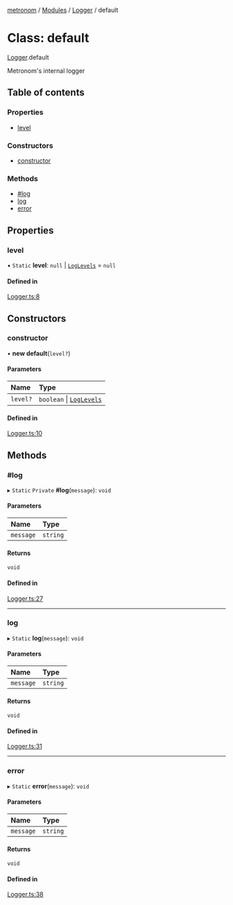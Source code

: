 [metronom](../README.md) / [Modules](../modules.md) / [Logger](../modules/Logger.md) / default

# Class: default

[Logger](../modules/Logger.md).default

Metronom's internal logger

## Table of contents

### Properties

- [level](Logger.default.md#level)

### Constructors

- [constructor](Logger.default.md#constructor)

### Methods

- [#log](Logger.default.md##log)
- [log](Logger.default.md#log)
- [error](Logger.default.md#error)

## Properties

### level

▪ `Static` **level**: ``null`` \| [`LogLevels`](../enums/Enums.LogLevels.md) = `null`

#### Defined in

[Logger.ts:8](https://github.com/saracalihan/metronom/blob/31dc5e2/lib/Logger.ts#L8)

## Constructors

### constructor

• **new default**(`level?`)

#### Parameters

| Name | Type |
| :------ | :------ |
| `level?` | `boolean` \| [`LogLevels`](../enums/Enums.LogLevels.md) |

#### Defined in

[Logger.ts:10](https://github.com/saracalihan/metronom/blob/31dc5e2/lib/Logger.ts#L10)

## Methods

### #log

▸ `Static` `Private` **#log**(`message`): `void`

#### Parameters

| Name | Type |
| :------ | :------ |
| `message` | `string` |

#### Returns

`void`

#### Defined in

[Logger.ts:27](https://github.com/saracalihan/metronom/blob/31dc5e2/lib/Logger.ts#L27)

___

### log

▸ `Static` **log**(`message`): `void`

#### Parameters

| Name | Type |
| :------ | :------ |
| `message` | `string` |

#### Returns

`void`

#### Defined in

[Logger.ts:31](https://github.com/saracalihan/metronom/blob/31dc5e2/lib/Logger.ts#L31)

___

### error

▸ `Static` **error**(`message`): `void`

#### Parameters

| Name | Type |
| :------ | :------ |
| `message` | `string` |

#### Returns

`void`

#### Defined in

[Logger.ts:38](https://github.com/saracalihan/metronom/blob/31dc5e2/lib/Logger.ts#L38)
